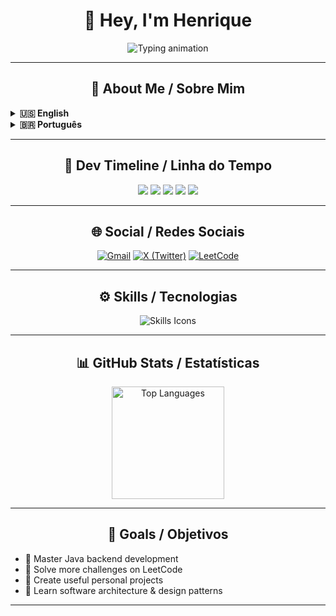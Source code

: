 <h1 align="center">👋 Hey, I'm Henrique</h1> 


<p align="center">
  <img src="https://readme-typing-svg.demolab.com?font=Fira+Code&size=28&pause=2000&color=0D90F2&center=true&width=600&lines=Junior+Backend+Developer;Python+%7C+C%2B%2B+%7C+Java;Tech+Enthusiast+Problem+Solver" alt="Typing animation" />
</p>

---

<h2 align="center">📖 About Me / Sobre Mim</h2>

<details>
  <summary><strong>🇺🇸 English</strong></summary> 

  Hey! I'm Henrique, a passionate junior backend developer from Brazil. I started learning Python in October 2024 and since then have built several hands-on projects to sharpen my skills. I’m exploring C++ and diving into Java backend development. I’m 16 years old and love problem-solving through code. Building tools, simulations, and experimenting with new tech are my jam!

</details>

<details>
  <summary><strong>🇧🇷 Português</strong></summary>

  Fala aí! Me chamo Henrique, sou um desenvolvedor backend júnior do Brasil. Comecei a estudar Python em outubro de 2024 e desde então fiz vários projetos práticos pra consolidar o aprendizado. Também explorei C++ e estou me aprofundando em Java para backend. Tenho 16 anos e sou apaixonado por resolver problemas com código. Curto criar ferramentas, simulações e testar tecnologias novas.

</details>

---

<h2 align="center">📅 Dev Timeline / Linha do Tempo</h2>

<p align="center">
  <img src="https://img.shields.io/badge/Oct_2024-Started_Python-blue?style=for-the-badge" />
  <img src="https://img.shields.io/badge/Jan_2025-First_Projects-green?style=for-the-badge" />
  <img src="https://img.shields.io/badge/Mar_2025-Explored_CPP-orange?style=for-the-badge" />
  <img src="https://img.shields.io/badge/May_2025-Started_Java-yellow?style=for-the-badge" />
  <img src="https://img.shields.io/badge/Jun_2025-Building_Projects-purple?style=for-the-badge" />
</p>

---

<h2 align="center">🌐 Social / Redes Sociais</h2>

<p align="center">
  <a href="mailto:henriquelsilva911@gmail.com" target="_blank"><img src="https://img.shields.io/badge/Gmail-D14836?style=for-the-badge&logo=gmail&logoColor=white" alt="Gmail" /></a>
  <a href="https://x.com/lemavoos" target="_blank"><img src="https://img.shields.io/badge/X-000000?style=for-the-badge&logo=twitter&logoColor=white" alt="X (Twitter)" /></a>
  <a href="https://leetcode.com/lemavoos" target="_blank"><img src="https://img.shields.io/badge/LeetCode-FFA116?style=for-the-badge&logo=leetcode&logoColor=black" alt="LeetCode" /></a>
</p>

---

<h2 align="center">⚙️ Skills / Tecnologias</h2>

<p align="center">
  <img src="https://skillicons.dev/icons?i=python,cpp,java,sqlite,git,github,bash,vscode,linux,arch" alt="Skills Icons" />
</p>

---

<h2 align="center">📊 GitHub Stats / Estatísticas</h2>

<p align="center">
  <img 
    align="center" 
    alt="Top Languages" 
    height="180" 
    src="https://github-readme-stats.vercel.app/api/top-langs/?username=lemavos&theme=monokai&show_icons=true&hide_border=false&layout=compact" 
  />
</p>

---

<h2 align="center">🎯 Goals / Objetivos</h2>

<ul style="max-width: 600px; margin: auto;">
  <li>🔸 Master Java backend development</li>
  <li>🔸 Solve more challenges on LeetCode</li>
  <li>🔸 Create useful personal projects</li>
  <li>🔸 Learn software architecture & design patterns</li>
</ul>

---
